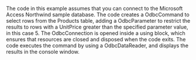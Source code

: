 The code in this example assumes that you can connect to the Microsoft Access Northwind sample database. The code creates a OdbcCommand to select rows from the Products table, adding a OdbcParameter to restrict the results to rows with a UnitPrice greater than the specified parameter value, in this case 5. The OdbcConnection is opened inside a using block, which ensures that resources are closed and disposed when the code exits. The code executes the command by using a OdbcDataReader, and displays the results in the console window.
